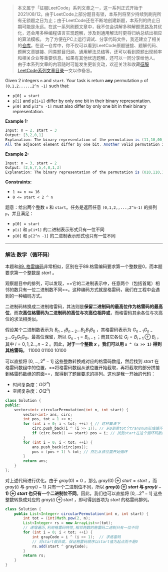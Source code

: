 > 本文属于「征服LeetCode」系列文章之一，这一系列正式开始于2021/08/12。由于LeetCode上部分题目有锁，本系列将至少持续到刷完所有无锁题之日为止；由于LeetCode还在不断地创建新题，本系列的终止日期可能是永远。在这一系列刷题文章中，我不仅会讲解多种解题思路及其优化，还会用多种编程语言实现题解，涉及到通用解法时更将归纳总结出相应的算法模板。
> <b></b>
> 为了方便在PC上运行调试、分享代码文件，我还建立了相关的[仓库](https://github.com/memcpy0/LeetCode-Conquest)。在这一仓库中，你不仅可以看到LeetCode原题链接、题解代码、题解文章链接、同类题目归纳、通用解法总结等，还可以看到原题出现频率和相关企业等重要信息。如果有其他优选题解，还可以一同分享给他人。
> <b></b>
> 由于本系列文章的内容随时可能发生更新变动，欢迎关注和收藏[征服LeetCode系列文章目录](https://memcpy0.blog.csdn.net/article/details/119656559)一文以作备忘。

Given 2 integers `n` and `start`. Your task is return **any** permutation `p` of `(0,1,2.....,2^n -1)` such that:
-   `p[0] = start`
-   `p[i]` and `p[i+1]` differ by only one bit in their binary representation.
-   `p[0]` and `p[2^n -1]` must also differ by only one bit in their binary representation.

**Example 1:**
```java
Input: n = 2, start = 3
Output: [3,2,0,1]
Explanation: The binary representation of the permutation is (11,10,00,01). 
All the adjacent element differ by one bit. Another valid permutation is [3,1,0,2]
```
**Example 2:**
```java
Input: n = 3, start = 2
Output: [2,6,7,5,4,0,1,3]
Explanation: The binary representation of the permutation is (010,110,111,101,100,000,001,011).
```
**Constraints:**
-   `1 <= n <= 16`
-   `0 <= start < 2 ^ n`

题意：给出两个整数 `n` 和 `start`。任务是返回任意 `(0,1,2,,...,2^n-1)` 的排列 `p`，并且满足：
-   `p[0] = start`
-   `p[i]` 和 `p[i+1]` 的二进制表示形式只有一位不同
-   `p[0]` 和 `p[2^n -1]` 的二进制表示形式也只有一位不同

---
### 解法 数学（循环码）
本题和[89. 格雷编码](https://leetcode.cn/problems/gray-code/solution/89-ge-lei-bian-ma-ti-jie-di-zeng-an-wei-nhqgn/)非常相似，区别在于89.格雷编码要求第一个整数是0，而本题要求第一个整数是 $\textit{start}$ 。

观察题目中的排列，可以发现，==它的二进制表示中，任意两个（包括首尾）相邻的数只有一位二进制数不同==。这种编码方式就是格雷码，我们在工程中会遇到的一种编码方式。

二进制码转换成二进制格雷码，其法则是**保留二进制码的最高位作为格雷码的最高位**，而**次高位格雷码为二进制码的高位与次高位相异或**，而格雷码其余各位与次高位的求法相类似。

假设某个二进制数表示为 $B_{n-1}B_{n-2}...B_2B_1B_0$ ，其格雷码表示为 $G_{n-1}G_{n-2}...G_2G_1G_0$ ​。最高位保留，所以 $G_{n-1} = B_{n-1}$ ；而其它各位 $G_i = B_{i+1} \oplus B_{i}$ ，其中 $i=0,1,2..,n−2$ 。因此，**对于一个整数 $x$ ，我们可以用 `x ^ (x >> 1)` 得到其格雷码**。
11000
01100
            10100

可以直接将 $[0,\dots, 2^n - 1]$ 这些整数转换成对应的格雷码数组，然后找到 $start$ 在格雷码数组中的位置，==将格雷码数组从该位置开始截取，再将截取的部分拼接到格雷码数组的前面==，就得到了题目要求的排列。这也是我一开始的代码：
- 时间复杂度：$O(2^n)$
- 空间复杂度：$O(2^n)$ 
```cpp
class Solution {
public:
    vector<int> circularPermutation(int n, int start) {
        vector<int> ans, circ;
        int pos, tot = 1 << n;
        for (int i = 0; i < tot; ++i) { // 这种算法下
            circ.push_back(i ^ (i >> 1)); // 从0到第tot个transnum形成循环码
            if (circ.back() == start) pos = i; // 找到start在这个循环码数组中的位置
        }
        for (int i = 0; i < tot; ++i) {
            ans.push_back(circ[pos]); 
            pos = (pos + 1) % tot; // 然后从该位置开始循环
        }
        return ans;
    }
};
```
对上述代码进行优化。由于 $gray(0) = 0$ ，那么 $gray(0) \oplus start = start$ ，而 $gray(i)$ 与 $gray(i−1)$ 只有一个二进制位不同，所以 **$gray(i) \oplus start$ 与 $gray(i-1) \oplus start$ 也只有一个二进制位不同**。因此，我们也可以直接将 $[0,..2^n - 1]$ 这些整数转换成对应的 $gray(i) \oplus start$ ，即可得到首项为 $start$ 的格雷码排列。
```java
class Solution {
    public List<Integer> circularPermutation(int n, int start) {
        int tot = (int)Math.pow(2, n);
        List<Integer> rs = new ArrayList<>(tot);
        // 递增遍历,利用格雷码特性,相邻两数的格雷码二进制只有一位不同
        for (int i = 0; i < tot; ++i) {
            int grayCode = i ^ (i >> 1);  // 求格雷码
            // 对start做异或，保证格雷码顺序以start值为起点而不是0
            rs.add(start ^ grayCode);
        }
        return rs;
    }
}
```






